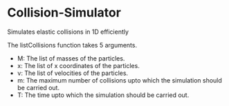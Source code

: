 # Collision-Simulator
Simulates elastic collisions in 1D efficiently

The listCollisions function takes 5 arguments.
- M: The list of masses of the particles. 
- x: The list of x coordinates of the particles. 
- v: The list of velocities of the particles. 
- m: The maximum number of collisions upto which the simulation should be carried out. 
- T: The time upto which the simulation should be carried out. 
